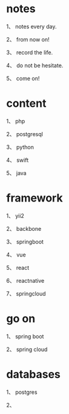 # notes

1、 notes every day.

2、 from now on!

3、 record the life.

4、 do not be hesitate.

5、 come on!

# content

1、 php

2、 postgresql

3、 python

4、 swift

5、 java

# framework

1、 yii2

2、 backbone

3、 springboot

4、 vue

5、 react

6、 reactnative

7、 springcloud

# go on

1、 spring boot

2、 spring cloud

# databases

1、 postgres

2、 
